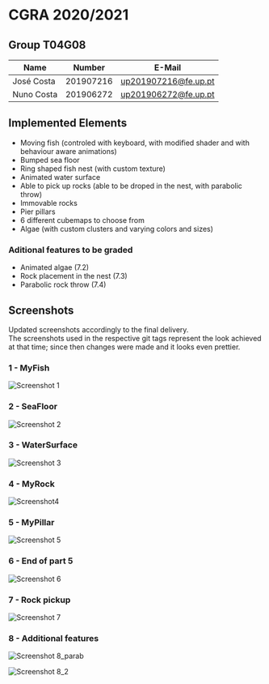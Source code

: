 # CGRA 2020/2021

## Group T04G08
| Name             | Number    | E-Mail               |
| ---------------- | --------- | -------------------- |
| José Costa       | 201907216 | up201907216@fe.up.pt |
| Nuno Costa       | 201906272 | up201906272@fe.up.pt |


## Implemented Elements
- Moving fish (controled with keyboard, with modified shader and with behaviour aware animations)
- Bumped sea floor
- Ring shaped fish nest (with custom texture)
- Animated water surface
- Able to pick up rocks (able to be droped in the nest, with parabolic throw)
- Immovable rocks
- Pier pillars
-  6 different cubemaps to choose from
- Algae (with custom clusters and varying colors and sizes)

### Aditional features to be graded
- Animated algae (7.2)
- Rock placement in the nest (7.3)
- Parabolic rock throw (7.4)


## Screenshots
Updated screenshots accordingly to the final delivery. \
The screenshots used in the respective git tags represent the look achieved at that time; since then changes were made and it looks even prettier.

### 1 - MyFish

![Screenshot 1](screenshots/proj-t4g08-1.png)

### 2 - SeaFloor

![Screenshot 2](screenshots/proj-t4g08-2.png)

### 3 - WaterSurface

![Screenshot 3](screenshots/proj-t4g08-3.png)

### 4 - MyRock

![Screenshot4](screenshots/proj-t4g08-4.png)

### 5 - MyPillar

![Screenshot 5](screenshots/proj-t4g08-5.png)

### 6 - End of part 5

![Screenshot 6](screenshots/proj-t4g08-6.png)

### 7 - Rock pickup

![Screenshot 7](screenshots/proj-t4g08-7.png)

### 8 - Additional features

![Screenshot 8_parab](screenshots/proj-t4g08-8_1.png)

![Screenshot 8_2](screenshots/proj-t4g08-8_2.png)




